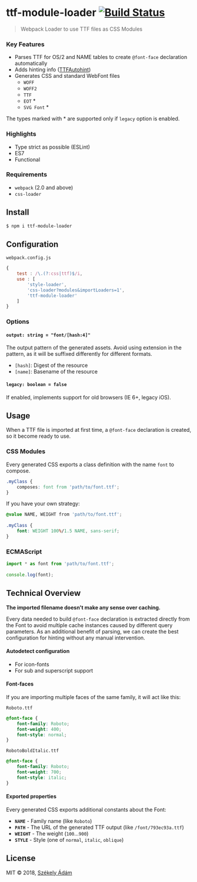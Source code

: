 ttf-module-loader  [![Build Status][X]][Y]
=================

> Webpack Loader to use TTF files as CSS Modules

### Key Features

- Parses TTF for OS/2 and NAME tables to create `@font-face` declaration
  automatically
- Adds hinting info ([TTFAutohint][0])
- Generates CSS and standard WebFont files
  - `WOFF`
  - `WOFF2`
  - `TTF`
  - `EOT` \*
  - `SVG Font` \*

The types marked with \* are supported only if `legacy` option is enabled. 

### Highlights

- Type strict as possible (ESLint)
- ES7
- Functional

### Requirements

- `webpack` (2.0 and above)
- `css-loader`

## Install

```bash
$ npm i ttf-module-loader
```

## Configuration

`webpack.config.js`

```javascript 
{
    test : /\.(?:css|ttf)$/i,
    use : [
        'style-loader',
        'css-loader?modules&importLoaders=1',
        'ttf-module-loader'
    ]
}
```

### Options

#### `output: string = "font/[hash:4]"`

The output pattern of the generated assets. Avoid using extension in the pattern, 
as it will be suffixed differently for different formats.

- `[hash]`: Digest of the resource
- `[name]`: Basename of the resource

#### `legacy: boolean = false`

If enabled, implements support for old browsers (IE 6+, legacy iOS).

## Usage

When a TTF file is imported at first time, a `@font-face` declaration is 
created, so it become ready to use.

### CSS Modules

Every generated CSS exports a class definition with the name `font` to
compose.

```css
.myClass {
    composes: font from 'path/to/font.ttf';
}
```

If you have your own strategy:

```css
@value NAME, WEIGHT from 'path/to/font.ttf';
 
.myClass {
    font: WEIGHT 100%/1.5 NAME, sans-serif;
}
```

### ECMAScript

```javascript
import * as font from 'path/to/font.ttf';
 
console.log(font);
```

## Technical Overview

**The imported filename doesn't make any sense over caching.**
 
Every data needed to build `@font-face` declaration is extracted directly from
the Font to avoid multiple cache instances caused by different query 
parameters. As an additional benefit of parsing, we can create the best
configuration for hinting without any manual intervention.

#### Autodetect configuration

- For icon-fonts
- For sub and superscript support

#### Font-faces

If you are importing multiple faces of the same family, it will act like this:

`Roboto.ttf`

```css
@font-face {
    font-family: Roboto;
    font-weight: 400;
    font-style: normal;
}
```

`RobotoBoldItalic.ttf`

```css
@font-face {
    font-family: Roboto;
    font-weight: 700;
    font-style: italic;
}
```

#### Exported properties

Every generated CSS exports additional constants about the Font:

- **`NAME`** - Family name (like `Roboto`)
- **`PATH`** - The URL of the generated TTF output (like `/font/793ec93a.ttf`)
- **`WEIGHT`** - The weight (`100`...`900`)
- **`STYLE`** - Style (one of `normal`, `italic`, `oblique`)

## License

MIT © 2018, [Székely Ádám][Z]

[0]: https://www.freetype.org/ttfautohint/
[X]: https://api.travis-ci.com/enteocode/ttf-module-loader.svg?branch=master
[Y]: https://travis-ci.org/enteocode/ttf-module-loader
[Z]: https://github.com/enteocode

